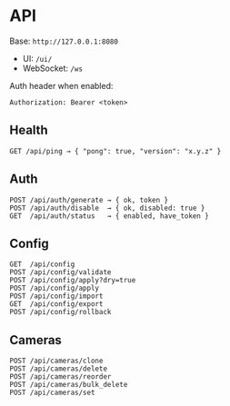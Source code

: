 # API

Base: `http://127.0.0.1:8080`

- UI: `/ui/`
- WebSocket: `/ws`

Auth header when enabled:
```
Authorization: Bearer <token>
```

## Health
```
GET /api/ping → { "pong": true, "version": "x.y.z" }
```

## Auth
```
POST /api/auth/generate → { ok, token }
POST /api/auth/disable  → { ok, disabled: true }
GET  /api/auth/status   → { enabled, have_token }
```

## Config
```
GET  /api/config
POST /api/config/validate
POST /api/config/apply?dry=true
POST /api/config/apply
POST /api/config/import
GET  /api/config/export
POST /api/config/rollback
```

## Cameras
```
POST /api/cameras/clone
POST /api/cameras/delete
POST /api/cameras/reorder
POST /api/cameras/bulk_delete
POST /api/cameras/set
```

